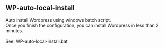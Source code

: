 <h2>WP-auto-local-install</h2>

Auto install Wordpress using windows batch script.<br>
Once you finish the configuration, you can install Wordpress in less than 2 minutes.<br><br>
See: WP-auto-local-install.bat